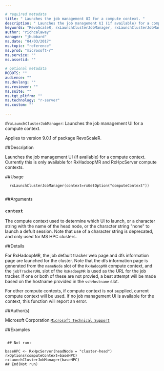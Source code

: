 ```yaml
--- 
 
# required metadata 
title: " Launches the job management UI for a compute context. " 
description: " Launches the job management UI (if available) for a compute context. Currently this is only available for RxHadoopMR and RxHpcServer compute contexts. " 
keywords: "RevoScaleR, rxLaunchClusterJobManager, rxLaunchClusterJobManager,character-method, rxLaunchClusterJobManager,RxHadoopMR-method, rxLaunchClusterJobManager,RxHpcServer-method, IO" 
author: "richcalaway" 
manager: "jhubbard" 
ms.date: "04/03/2017" 
ms.topic: "reference" 
ms.prod: "microsoft-r" 
ms.service: "" 
ms.assetid: "" 
 
# optional metadata 
ROBOTS: "" 
audience: "" 
ms.devlang: "" 
ms.reviewer: "" 
ms.suite: "" 
ms.tgt_pltfrm: "" 
ms.technology: "r-server" 
ms.custom: "" 
 
--- 
```

 
 
 
 
 
 
 #`rxLaunchClusterJobManager`:  Launches the job management UI for a compute context. 

 Applies to version 9.0.1 of package RevoScaleR.
 
 ##Description
 
Launches the job management UI (if available) for a compute context. Currently this is only
available for RxHadoopMR and RxHpcServer compute contexts.
 
 
 
 ##Usage

```   
  rxLaunchClusterJobManager(context=rxGetOption("computeContext"))
 
```
 
 
 ##Arguments

   
  
 ### `context`
 The compute context used to determine which UI to launch, or a  character string with the name of the head node, or the character string "none" to launch a defult session. Note that use of a character string is deprecated, and only used for MS HPC clusters. 
  
 
 
 
 ##Details
 
For RxHadoopMR, the job default tracker web page and dfs information page are launched for the cluster.  Note that
the dfs information page is generated from the `nameNode` slot of the `RxHadoopMR` compute context, 
and the `jobTrackerURL` slot of the `RxHadoopMR` is used as the URL for the job tracker.  If one or both of these
are not provied, a best attempt will be made based on the hostname provided in the `sshHostname` slot.

For other compute contexts, if compute context is not supplied, current compute context will be used.  If no job management 
UI is available for the context, this function will report an error.
 
 
 ##Author(s)
 
Microsoft Corporation [`Microsoft Technical Support`](https://go.microsoft.com/fwlink/?LinkID=698556&clcid=0x409)

 
 
 ##Examples

 ```
   
  ## Not run:
 
baseHPC <- RxHpcServer(headNode = "cluster-head")
rxOptions(computeContext=baseHPC)
rxLaunchClusterJobManager(baseHPC)
 ## End(Not run) 
  
 
```
 
 
